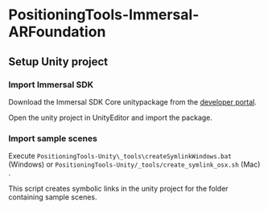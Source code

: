 # PositioningTools-Immersal-ARFoundation

## Setup Unity project

### Import Immersal SDK

Download the Immersal SDK Core unitypackage from the [developer portal](https://developers.immersal.com).

Open the unity project in UnityEditor and import the package.

### Import sample scenes
Execute `PositioningTools-Unity\_tools\createSymlinkWindows.bat` (Windows) or `PositioningTools-Unity/_tools/create_symlink_osx.sh` (Mac) .

This script creates symbolic links in the unity project for the folder containing sample scenes.